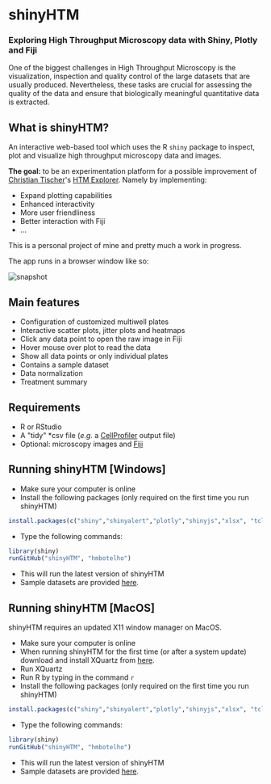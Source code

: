 # shinyHTM

### Exploring High Throughput Microscopy data with Shiny, Plotly and Fiji

One of the biggest challenges in High Throughput Microscopy is the visualization, inspection and quality control of the large datasets that are usually produced. Nevertheless, these tasks are crucial for assessing the quality of the data and ensure that biologically meaningful quantitative data is extracted.


## What is shinyHTM?

An interactive web-based tool which uses the R ``shiny`` package to inspect, plot and visualize high throughput microscopy data and images.

**The goal:**  to be an experimentation platform for a possible improvement of [Christian Tischer](https://www.embl.de/services/core_facilities/almf/members/index.php?s_personId=CP-60005645)'s [HTM Explorer](https://github.com/tischi/HTM_Explorer). Namely by implementing:

* Expand plotting capabilities 
* Enhanced interactivity 
* More user friendliness 
* Better interaction with Fiji
* ...

This is a personal project of mine and pretty much a work in progress.

The app runs in   a browser window like so:

![snapshot](https://github.com/hmbotelho/shinyHTM/blob/master/snapshot.jpg)


## Main features
* Configuration of customized multiwell plates
* Interactive scatter plots, jitter plots and heatmaps
* Click any data point to open the raw image in Fiji
* Hover mouse over plot to read the data
* Show all data points or only individual plates
* Contains a sample dataset
* Data normalization
* Treatment summary


## Requirements
* R or RStudio
* A "tidy" *csv file (_e.g._ a [CellProfiler](http://cellprofiler.org/) output file)
* Optional: microscopy images and [Fiji](https://fiji.sc/)


## Running shinyHTM [Windows]
* Make sure your computer is online  
* Install the following packages (only required on the first time you run shinyHTM)  
```r
install.packages(c("shiny","shinyalert","plotly","shinyjs","xlsx", "tcltk", "RJSONIO", "rjson"))
```
* Type the following commands:  
```r
library(shiny)
runGitHub("shinyHTM", "hmbotelho")
```
* This will run the latest version of shinyHTM  
* Sample datasets are provided [here](https://github.com/hmbotelho/sample_data).  



## Running shinyHTM [MacOS]
shinyHTM requires an updated X11 window manager on MacOS.  
* Make sure your computer is online  
* When running shinyHTM for the first time (or after a system update) download and install XQuartz from [here](https://www.xquartz.org/).  
* Run XQuartz  
* Run R by typing in the command `r`  
* Install the following packages (only required on the first time you run shinyHTM)  
```r
install.packages(c("shiny","shinyalert","plotly","shinyjs","xlsx", "tcltk", "RJSONIO", "rjson"))
```
* Type the following commands:  
```r
library(shiny)
runGitHub("shinyHTM", "hmbotelho")
```
* This will run the latest version of shinyHTM  
* Sample datasets are provided [here](https://github.com/hmbotelho/sample_data).  

